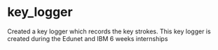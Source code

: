 # key_logger
Created a key logger which records the key strokes. This key logger is created during the Edunet and IBM 6 weeks internships
